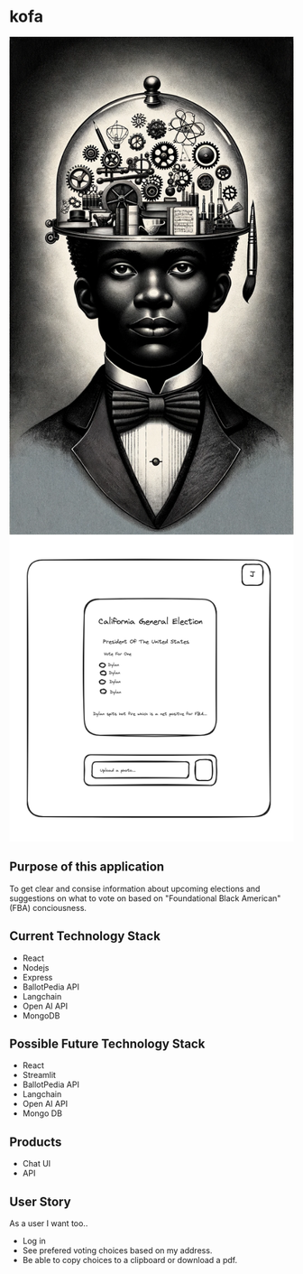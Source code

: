 # kofa

![Kofa](Shared/kofa.png)
![Kofa UI](Shared/kofa-ui.png)

## Purpose of this application
To get clear and consise information about upcoming elections and suggestions on what to vote on based on "Foundational Black American" (FBA) conciousness. 

## Current Technology Stack
- React
- Nodejs
- Express
- BallotPedia API
- Langchain
- Open AI API
- MongoDB

## Possible Future Technology Stack
- React
- Streamlit
- BallotPedia API
- Langchain
- Open AI API
- Mongo DB

## Products
- Chat UI
- API

## User Story
As a user I want too..

- Log in
- See prefered voting choices based on my address.
- Be able to copy choices to a clipboard or download a pdf.